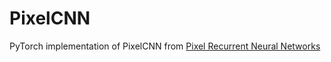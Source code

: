 # PixelCNN

PyTorch implementation of PixelCNN from [Pixel Recurrent Neural Networks](http://arxiv.org/abs/1601.06759)

